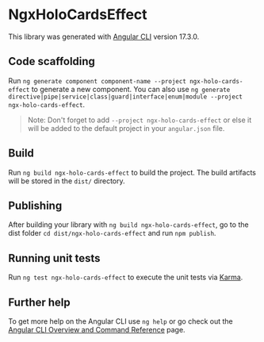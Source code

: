 # NgxHoloCardsEffect

This library was generated with [Angular CLI](https://github.com/angular/angular-cli) version 17.3.0.

## Code scaffolding

Run `ng generate component component-name --project ngx-holo-cards-effect` to generate a new component. You can also use `ng generate directive|pipe|service|class|guard|interface|enum|module --project ngx-holo-cards-effect`.
> Note: Don't forget to add `--project ngx-holo-cards-effect` or else it will be added to the default project in your `angular.json` file. 

## Build

Run `ng build ngx-holo-cards-effect` to build the project. The build artifacts will be stored in the `dist/` directory.

## Publishing

After building your library with `ng build ngx-holo-cards-effect`, go to the dist folder `cd dist/ngx-holo-cards-effect` and run `npm publish`.

## Running unit tests

Run `ng test ngx-holo-cards-effect` to execute the unit tests via [Karma](https://karma-runner.github.io).

## Further help

To get more help on the Angular CLI use `ng help` or go check out the [Angular CLI Overview and Command Reference](https://angular.io/cli) page.
